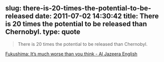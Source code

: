 slug: there-is-20-times-the-potential-to-be-released
date: 2011-07-02 14:30:42
title: There is 20 times the potential to be released than Chernobyl.
type: quote
---

> There is 20 times the potential to be released than Chernobyl.

[Fukushima: It’s much worse than you think - Al Jazeera English](http://english.aljazeera.net/indepth/features/2011/06/201161664828302638.html)
